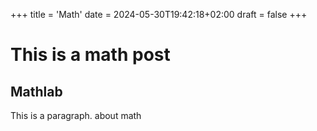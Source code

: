 +++
title = 'Math'
date = 2024-05-30T19:42:18+02:00
draft = false
+++

# This is a math post
## Mathlab

This is a paragraph. about math